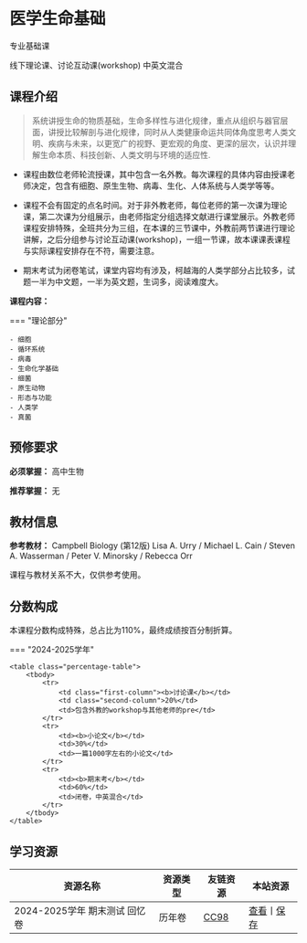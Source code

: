 # 医学生命基础

<div class="badges">
<span class="badge is-badge">专业基础课</span>
</div>

线下理论课、讨论互动课(workshop)
中英文混合

## 课程介绍

> 系统讲授生命的物质基础，生命多样性与进化规律，重点从组织与器官层面，讲授比较解剖与进化规律，同时从人类健康命运共同体角度思考人类文明、疾病与未来，以更宽广的视野、更宏观的角度、更深的层次，认识并理解生命本质、科技创新、人类文明与环境的适应性.

- 课程由数位老师轮流授课，其中包含一名外教。每次课程的具体内容由授课老师决定，包含有细胞、原生生物、病毒、生化、人体系统与人类学等等。

- 课程不会有固定的点名时间。对于非外教老师，每位老师的第一次课为理论课，第二次课为分组展示，由老师指定分组选择文献进行课堂展示。外教老师课程安排特殊，全班共分为三组，在本课的三节课中，外教前两节课进行理论讲解，之后分组参与讨论互动课(workshop)，一组一节课，故本课课表课程与实际课程安排存在不符，需要注意。

- 期末考试为闭卷笔试，课堂内容均有涉及，柯越海的人类学部分占比较多，试题一半为中文题，一半为英文题，生词多，阅读难度大。

**课程内容：**

=== "理论部分"

    - 细胞
    - 循环系统
    - 病毒
    - 生命化学基础
    - 细菌
    - 原生动物
    - 形态与功能
    - 人类学
    - 真菌

## 预修要求

**必须掌握：** 高中生物

**推荐掌握：** 无

## 教材信息

**参考教材：** Campbell Biology (第12版) Lisa A. Urry / Michael L. Cain / Steven A. Wasserman / Peter V. Minorsky / Rebecca Orr 

课程与教材关系不大，仅供参考使用。

## 分数构成

本课程分数构成特殊，总占比为110%，最终成绩按百分制折算。

=== "2024-2025学年"

    <table class="percentage-table">
        <tbody>
            <tr>
                <td class="first-column"><b>讨论课</b></td>
                <td class="second-column">20%</td>
                <td>包含外教的workshop与其他老师的pre</td>
            </tr>
            <tr>
                <td><b>小论文</b></td>
                <td>30%</td>
                <td>一篇1000字左右的小论文</td>
            </tr>
            <tr>
                <td><b>期末考</b></td>
                <td>60%</td>
                <td>闭卷，中英混合</td>
            </tr>
        </tbody>
    </table>

## 学习资源

<div class="table-container">
    <table class="resource-table">
        <thead>
            <tr>
                <th>资源名称</th>
                <th>资源类型</th>
                <th>友链资源</th>
                <th>本站资源</th>
            </tr>
        </thead>
        <tbody>
            <tr>
                <td>2024-2025学年 期末测试 回忆卷</td>
                <td>历年卷</td>
                <td><a href="https://yangshu233-snow.github.io/Yangshu233_MkDocs/Temp/ZJU_Learning/%E8%87%AA%E5%88%B6%E5%8E%86%E5%B9%B4%E5%8D%B7/24-25%E5%8C%BB%E5%AD%A6%E7%94%9F%E5%91%BD%E5%9F%BA%E7%A1%80%E6%9C%9F%E6%9C%AB%E8%80%83%E8%AF%95%E5%9B%9E%E5%BF%86%E5%8D%B7/24-25%E5%8C%BB%E5%AD%A6%E7%94%9F%E5%91%BD%E5%9F%BA%E7%A1%80%E5%9B%9E%E5%BF%86%E5%8D%B7.html">CC98</a></td>
                <td><span class="link-divider"><a href="./preview/2024_to_2025/24-25医学生命基础回忆卷">查看</a><span class="divider">丨</span><a href="./download/24-25医学生命基础回忆卷.pdf" download>保存</a></span></td>
            </tr>
        </tbody>
    </table>
</div>